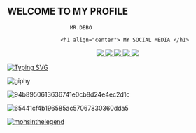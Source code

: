 ## WELCOME TO MY PROFILE

                        MR.DEBO
                        
                     <h1 align="center"> MY SOCIAL MEDIA </h1>
<p align="center">
<a href="https://github.com/MrDebo"><img src="https://img.shields.io/badge/Github-black?logo=Github&logoColor=black&labelColor=white">
<a href="https://m.facebook.com/Mr.Debo.02"><img src="https://img.shields.io/badge/facebook-blue?logo=Twitter&logoColor=White&labelColor=white">
<a href="https://www.facebook.com/Mr.Debo.02"><img src="https://img.shields.io/badge/Facebook-blue?logo=Facebook&logoColor=blue&labelColor=white">
<a href="https://instagram.com/mr_botzid?igshid=YmMyMTA2M2Y="><img src="https://img.shields.io/badge/Instagram-red?logo=Instagram&logoColor=purple&labelColor=white">
<a href="https://wa.me/6285769544834?text=Asalamualaikum+bang"><img src="https://img.shields.io/badge/Whatsapp-CHAT-green?logo=Whatsapp&logoColor=Brightgreen&labelColor=white">
</p>
  
[![Typing SVG](https://readme-typing-svg.herokuapp.com?font=Cool&color=%23F7671C&center=true&vCenter=true&lines=Em+FindinG+SOMETHING+IN+MY+FOOT+!;OH+iTx+YOUR+ATTITUDE+%3A)](https://git.io/typing-svg) 
 
  ![giphy](https://user-images.githubusercontent.com/77507222/106824690-8dd73a00-66ad-11eb-89e2-53e13ac6f594.gif)
<p align="center">
  
![94b8950613636741e0cb8d24e4ec2d1c](https://user-images.githubusercontent.com/72184388/115982559-89883200-a5b5-11eb-8b23-10b9099f5d68.gif)
  
![65441cf4b196585ac57067830360dda5](https://user-images.githubusercontent.com/72184388/115982548-6f4e5400-a5b5-11eb-92de-748a1a1d7d80.gif)

<p align="left"> <a href="https://github.com/ryo-ma/github-profile-trophy"><img src="https://github-profile-trophy.vercel.app/?username=mohsinthelegend" alt="mohsinthelegend" /></a> </p>

